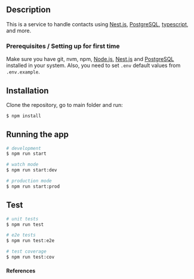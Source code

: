 ## Description

This is a service to handle contacts using [Nest.js], [PostgreSQL], [typescript], and more.

### Prerequisites / Setting up for first time

Make sure you have git, nvm, npm, [Node.js], [Nest.js] and [PostgreSQL] installed in your system.
Also, you need to set `.env` default values from `.env.example`.

## Installation

Clone the repository, go to main folder and run:

```bash
$ npm install
```

## Running the app

```bash
# development
$ npm run start

# watch mode
$ npm run start:dev

# production mode
$ npm run start:prod
```

## Test

```bash
# unit tests
$ npm run test

# e2e tests
$ npm run test:e2e

# test coverage
$ npm run test:cov
```

#### References
[Node.js]: https://nodejs.org/en/download/
[Nest.js]: https://nestjs.com/
[typescript]: https://www.npmjs.com/package/typescript
[PostgreSQL]: https://www.postgresql.org/
